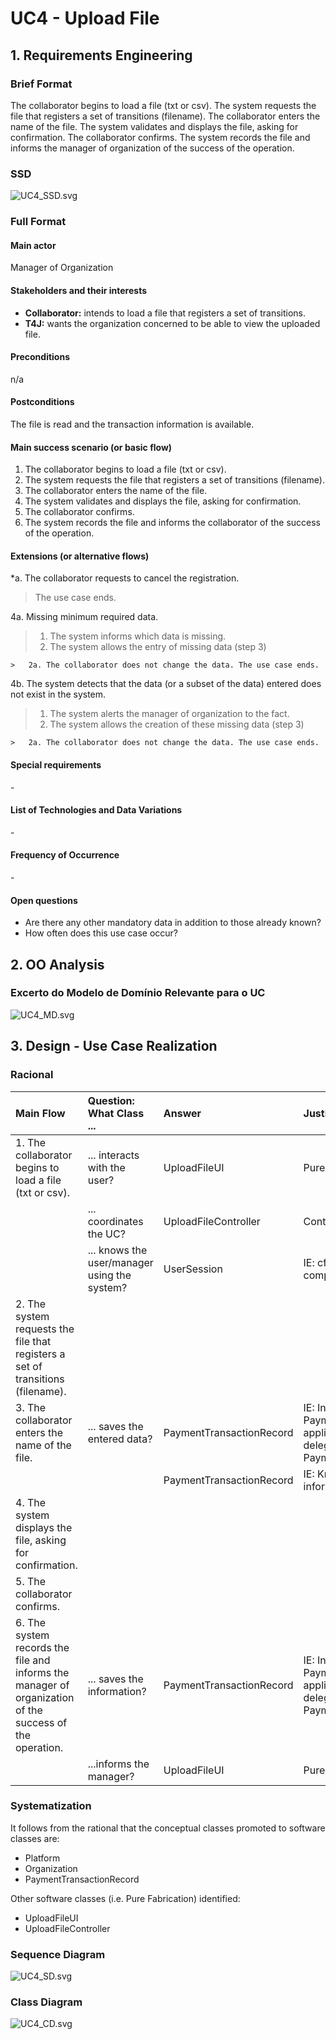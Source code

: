 # UC4 - Upload File

## 1. Requirements Engineering

### Brief Format

The collaborator begins to load a file (txt or csv). The system requests the file that registers a set of transitions (filename). The collaborator enters the name of the file. The system validates and displays the file, asking for confirmation. The collaborator confirms. The system records the file and informs the manager of organization of the success of the operation.

### SSD
![UC4_SSD.svg](UC4_SSD.svg)


### Full Format

#### Main actor

Manager of Organization

#### Stakeholders and their interests
* **Collaborator:** intends to load a file that registers a set of transitions.
* **T4J:** wants the organization concerned to be able to view the uploaded file.

#### Preconditions
n/a

#### Postconditions
The file is read and the transaction information is available.

#### Main success scenario (or basic flow)

1. The collaborator begins to load a file (txt or csv). 
2. The system requests the file that registers a set of transitions (filename). 
3. The collaborator enters the name of the file.
4. The system validates and displays the file, asking for confirmation. 
5. The collaborator confirms. 
6. The system records the file and informs the collaborator of the success of the operation.

#### Extensions (or alternative flows)

*a. The collaborator requests to cancel the registration.

> The use case ends.
	
4a. Missing minimum required data.
>	1. The system informs which data is missing.
>	2. The system allows the entry of missing data (step 3)
>
	>	2a. The collaborator does not change the data. The use case ends.

4b. The system detects that the data (or a subset of the data) entered does not exist in the system.
>	1. The system alerts the manager of organization to the fact.
>	2. The system allows the creation of these missing data (step 3)
>
	>	2a. The collaborator does not change the data. The use case ends.


#### Special requirements
\-

#### List of Technologies and Data Variations
\-

#### Frequency of Occurrence
\-

#### Open questions

* Are there any other mandatory data in addition to those already known?
* How often does this use case occur?


## 2. OO Analysis

### Excerto do Modelo de Domínio Relevante para o UC

![UC4_MD.svg](UC4_MD.svg)


## 3. Design - Use Case Realization

### Racional

| Main Flow | Question: What Class ... | Answer  | Justification  |
|:--------------  |:---------------------- |:----------|:---------------------------- |
|1. The collaborator begins to load a file (txt or csv).|... interacts with the user?| UploadFileUI |Pure Fabrication|
| |... coordinates the UC?| UploadFileController |Controller|
| |... knows the user/manager using the system?|UserSession|IE: cf. user management component documentation.|
|2. The system requests the file that registers a set of transitions (filename).||||
|3. The collaborator enters the name of the file. |... saves the entered data?|PaymentTransactionRecord|IE: In MD, Organization has PaymentTransaction. By application of HC+LC delegates the PaymentTransactionRecord.|
|||PaymentTransactionRecord|IE: Knows his own information.|
|4. The system displays the file, asking for confirmation. ||||
|5. The collaborator confirms. ||||
|6. The system records the file and informs the manager of organization of the success of the operation.|... saves the information?| PaymentTransactionRecord |IE: In MD, Organization has PaymentTransaction. By application of HC+LC delegates the PaymentTransactionRecord.|
||...informs the manager?| UploadFileUI|Pure Fabrication|


             

### Systematization ##

 It follows from the rational that the conceptual classes promoted to software classes are:

 * Platform
 * Organization
 * PaymentTransactionRecord


Other software classes (i.e. Pure Fabrication) identified:  

 * UploadFileUI  
 * UploadFileController


###	Sequence Diagram

![UC4_SD.svg](UC4_SD.svg)



###	Class Diagram

![UC4_CD.svg](UC4_CD.svg)

